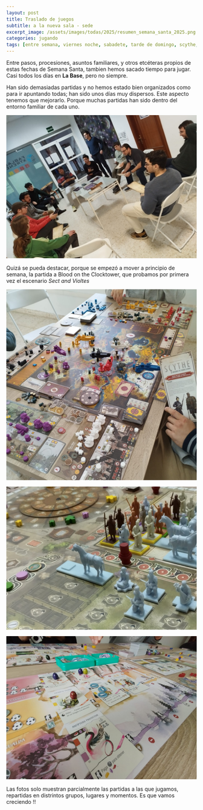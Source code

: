 ```yaml
---
layout: post
title: Traslado de juegos
subtitle: a la nueva sala - sede
excerpt_image: /assets/images/todas/2025/resumen_semana_santa_2025.png
categories: jugando
tags: [entre semana, viernes noche, sabadete, tarde de domingo, scythe, ejercito de terracota, tabriz, botct, wyrmspan]
---
```

Entre pasos, procesiones, asuntos familiares, y otros etcéteras propios de estas fechas de Semana Santa, tambien hemos sacado tiempo para jugar. Casi todos los días en <b>La Base</b>, pero no siempre.

Han sido demasiadas partidas y no hemos estado bien organizados como para ir apuntando todas; han sido unos días muy dispersos. Este aspecto tenemos que mejorarlo. Porque muchas partidas han sido dentro del entorno familiar de cada uno.

![banner](/assets/images/todas/2025/partida_botct_2025_semana_santa.jpg)

Quizá se pueda destacar, porque se empezó a mover a principio de semana, la partida a Blood on the Clocktower, que probamos por primera vez el escenario <i>Sect and Violtes</i>

![banner](/assets/images/todas/2025/partida_scythe_2025_semana_santa.jpg)

![banner](/assets/images/todas/2025/partida_ejercitoterracota_2025_semana_santa.jpg)

![banner](/assets/images/todas/2025/partida_wyrmspan_2025_semana_santa.jpg)

Las fotos solo muestran parcialmente las partidas a las que jugamos, repartidas en distrintos grupos, lugares y momentos. Es que vamos creciendo !!